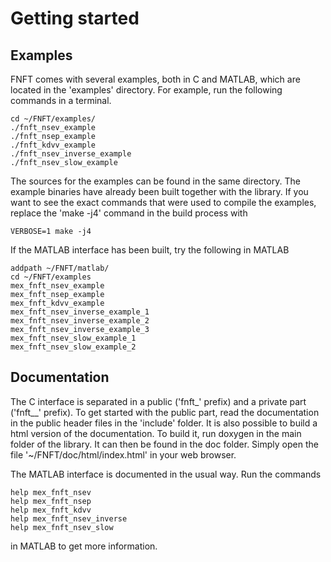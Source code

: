 # Getting started

## Examples

FNFT comes with several examples, both in C and MATLAB, which are
located in the 'examples' directory. For example, run the following
commands in a terminal.

    cd ~/FNFT/examples/
    ./fnft_nsev_example
    ./fnft_nsep_example
    ./fnft_kdvv_example
    ./fnft_nsev_inverse_example
    ./fnft_nsev_slow_example

The sources for the examples can be found in the same directory. The example binaries have already been built together with the library. If you want to see the exact commands that were used to compile the examples, replace the 'make -j4' command in the build process with

    VERBOSE=1 make -j4

If the MATLAB interface has been built, try the following in MATLAB

    addpath ~/FNFT/matlab/
    cd ~/FNFT/examples
    mex_fnft_nsev_example
    mex_fnft_nsep_example
    mex_fnft_kdvv_example
    mex_fnft_nsev_inverse_example_1
    mex_fnft_nsev_inverse_example_2
    mex_fnft_nsev_inverse_example_3
    mex_fnft_nsev_slow_example_1
    mex_fnft_nsev_slow_example_2

## Documentation

The C interface is separated in a public ('fnft_' prefix) and a private part ('fnft__' prefix). To get started with the public part, read the documentation in the public header files in the 'include' folder. It is also possible to build a html version of the documentation. To build it, run doxygen in the main folder of the library. It can then be found in the
doc folder. Simply open the file '~/FNFT/doc/html/index.html' in your web browser.

The MATLAB interface is documented in the usual way. Run the commands

    help mex_fnft_nsev
    help mex_fnft_nsep
    help mex_fnft_kdvv
    help mex_fnft_nsev_inverse
    help mex_fnft_nsev_slow

in MATLAB to get more information.
